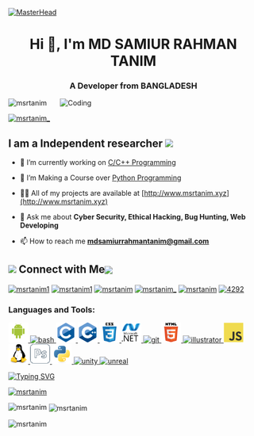 [![MasterHead](https://github.com/MSRTanim/all-REDME/blob/90bab62cfe6ce17e0530caf2aa5ad956e24f7b61/Google%20Classroom%20Header%20Let's%20get%20spooky!.gif)](http://www.msrtanim.xyz)

<h1 align="center">Hi 👋, I'm MD SAMIUR RAHMAN TANIM</h1>
<h3 align="center">A Developer from BANGLADESH</h3>
<img align="right" alt="Coding" width="400" src="https://cdn.dribbble.com/users/1162077/screenshots/3848914/programmer.gif">

<p align="left"> <img src="https://komarev.com/ghpvc/?username=msrtanim&label=Profile%20views&color=0e75b6&style=flat" alt="msrtanim" /> </p>

<p align="left"> <a href="https://twitter.com/msrtanim_" target="blank"><img src="https://img.shields.io/twitter/follow/msrtanim_?logo=twitter&style=for-the-badge" alt="msrtanim_" /></a> </p>

## I am a Independent researcher <img src="https://github.com/MSRTanim/all-REDME/blob/ebee105861d3e93af16afd3aa978ab83a57684f1/giphy-cat-keyTyper.webp" width="30">
- 🔭 I’m currently working on [C/C++ Programming](https://github.com/MSRTanim/C-Programming)

- 📖 I’m Making a Course over [Python Programming](https://github.com/MSRTanim/Python-Programming)

- 👨‍💻 All of my projects are available at [http://www.msrtanim.xyz](http://www.msrtanim.xyz)

- 💬 Ask me about **Cyber Security, Ethical Hacking, Bug Hunting, Web Developing**

- 📫 How to reach me **mdsamiurrahmantanim@gmail.com**

## <img src="https://github.com/MSRTanim/all-REDME/blob/1b8811b03d86d12513a909cc6dd302f1bd265803/giphy-network.webp" width="25"> Connect with Me<img align="center" src="./img/Handshake.gif" height="33px" />
<p align="left">
<a href="https://fb.com/msrtanim.py" target="blank"><img align="center" src="https://raw.githubusercontent.com/rahuldkjain/github-profile-readme-generator/master/src/images/icons/Social/facebook.svg" alt="msrtanim1" height="30" width="40" /></a>
<a href="https://instagram.com/msrtanim1" target="blank"><img align="center" src="https://raw.githubusercontent.com/rahuldkjain/github-profile-readme-generator/master/src/images/icons/Social/instagram.svg" alt="msrtanim1" height="30" width="40" /></a>
<a href="https://www.youtube.com/c/msrtanim" target="blank"><img align="center" src="https://raw.githubusercontent.com/rahuldkjain/github-profile-readme-generator/master/src/images/icons/Social/youtube.svg" alt="msrtanim" height="30" width="40" /></a>
<a href="https://twitter.com/msrtanim_" target="blank"><img align="center" src="https://raw.githubusercontent.com/rahuldkjain/github-profile-readme-generator/master/src/images/icons/Social/twitter.svg" alt="msrtanim_" height="30" width="40" /></a>
<a href="https://codepen.io/msrtanim" target="blank"><img align="center" src="https://raw.githubusercontent.com/rahuldkjain/github-profile-readme-generator/master/src/images/icons/Social/codepen.svg" alt="msrtanim" height="30" width="40" /></a>
<a href="https://discord.gg/4Y4KUUADMC" target="blank"><img align="center" src="https://raw.githubusercontent.com/rahuldkjain/github-profile-readme-generator/master/src/images/icons/Social/discord.svg" alt="4292" height="30" width="40" /></a>
</p>



<h3 align="left">Languages and Tools:</h3>
<p align="left"> <a href="https://developer.android.com" target="_blank" rel="noreferrer"> <img src="https://raw.githubusercontent.com/devicons/devicon/master/icons/android/android-original-wordmark.svg" alt="android" width="40" height="40"/> </a> <a href="https://www.gnu.org/software/bash/" target="_blank" rel="noreferrer"> <img src="https://www.vectorlogo.zone/logos/gnu_bash/gnu_bash-icon.svg" alt="bash" width="40" height="40"/> </a> <a href="https://www.cprogramming.com/" target="_blank" rel="noreferrer"> <img src="https://raw.githubusercontent.com/devicons/devicon/master/icons/c/c-original.svg" alt="c" width="40" height="40"/> </a> <a href="https://www.w3schools.com/cpp/" target="_blank" rel="noreferrer"> <img src="https://raw.githubusercontent.com/devicons/devicon/master/icons/cplusplus/cplusplus-original.svg" alt="cplusplus" width="40" height="40"/> </a> <a href="https://www.w3schools.com/css/" target="_blank" rel="noreferrer"> <img src="https://raw.githubusercontent.com/devicons/devicon/master/icons/css3/css3-original-wordmark.svg" alt="css3" width="40" height="40"/> </a> <a href="https://dotnet.microsoft.com/" target="_blank" rel="noreferrer"> <img src="https://raw.githubusercontent.com/devicons/devicon/master/icons/dot-net/dot-net-original-wordmark.svg" alt="dotnet" width="40" height="40"/> </a> <a href="https://git-scm.com/" target="_blank" rel="noreferrer"> <img src="https://www.vectorlogo.zone/logos/git-scm/git-scm-icon.svg" alt="git" width="40" height="40"/> </a> <a href="https://www.w3.org/html/" target="_blank" rel="noreferrer"> <img src="https://raw.githubusercontent.com/devicons/devicon/master/icons/html5/html5-original-wordmark.svg" alt="html5" width="40" height="40"/> </a> <a href="https://www.adobe.com/in/products/illustrator.html" target="_blank" rel="noreferrer"> <img src="https://www.vectorlogo.zone/logos/adobe_illustrator/adobe_illustrator-icon.svg" alt="illustrator" width="40" height="40"/> </a> <a href="https://developer.mozilla.org/en-US/docs/Web/JavaScript" target="_blank" rel="noreferrer"> <img src="https://raw.githubusercontent.com/devicons/devicon/master/icons/javascript/javascript-original.svg" alt="javascript" width="40" height="40"/> </a> <a href="https://www.linux.org/" target="_blank" rel="noreferrer"> <img src="https://raw.githubusercontent.com/devicons/devicon/master/icons/linux/linux-original.svg" alt="linux" width="40" height="40"/> </a> <a href="https://www.photoshop.com/en" target="_blank" rel="noreferrer"> <img src="https://raw.githubusercontent.com/devicons/devicon/master/icons/photoshop/photoshop-line.svg" alt="photoshop" width="40" height="40"/> </a> <a href="https://www.python.org" target="_blank" rel="noreferrer"> <img src="https://raw.githubusercontent.com/devicons/devicon/master/icons/python/python-original.svg" alt="python" width="40" height="40"/> </a> <a href="https://unity.com/" target="_blank" rel="noreferrer"> <img src="https://www.vectorlogo.zone/logos/unity3d/unity3d-icon.svg" alt="unity" width="40" height="40"/> </a> <a href="https://unrealengine.com/" target="_blank" rel="noreferrer"> <img src="https://raw.githubusercontent.com/kenangundogan/fontisto/036b7eca71aab1bef8e6a0518f7329f13ed62f6b/icons/svg/brand/unreal-engine.svg" alt="unreal" width="40" height="40"/> </a> </p>

[![Typing SVG](https://readme-typing-svg.herokuapp.com?font=Fira+Code&pause=1000&color=08D406&background=000000&center=true&vCenter=true&lines=%F0%9F%91%8BHELLO+WORLD%2C+I'M+TANIM+HERE%F0%9F%92%81%E2%80%8D%E2%99%82%EF%B8%8F;%E2%98%A3%EF%B8%8FCEO+OF+TOXIC+CYBER+SECURITY%E2%98%A3%EF%B8%8F;%F0%9F%92%81%E2%80%8D%E2%99%82%EF%B8%8FPLEASE+FOLLOW+MY+GITHUB%F0%9F%92%96;%F0%9F%92%BBTHANKS+ALL+MY+FAMILY+MEMBERS%F0%9F%94%A5)](https://git.io/typing-svg)

<p align="left"> <a href="https://github.com/ryo-ma/github-profile-trophy"><img src="https://github-profile-trophy.vercel.app/?username=msrtanim" alt="msrtanim" /></a> </p>

<p><img align="left" src="https://github-readme-stats.vercel.app/api/top-langs?username=msrtanim&show_icons=true&locale=en&layout=compact" alt="msrtanim" /></p>

<p>&nbsp;<img align="center" src="https://github-readme-stats.vercel.app/api?username=msrtanim&show_icons=true&locale=en" alt="msrtanim" /></p>

<p><img align="center" src="https://github-readme-streak-stats.herokuapp.com/?user=msrtanim&" alt="msrtanim" /></p>
